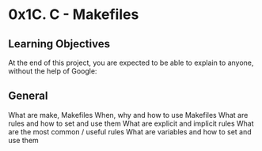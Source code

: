 # 0x1C. C - Makefiles

## Learning Objectives

At the end of this project, you are expected to be able to explain to anyone, without the help of Google:

## General

What are make, Makefiles
When, why and how to use Makefiles
What are rules and how to set and use them
What are explicit and implicit rules
What are the most common / useful rules
What are variables and how to set and use them
